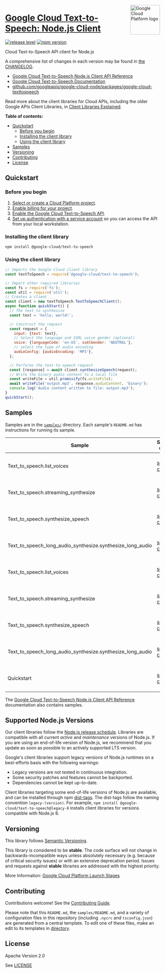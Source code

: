 [//]: # "This README.md file is auto-generated, all changes to this file will be lost."
[//]: # "To regenerate it, use `python -m synthtool`."
<img src="https://avatars2.githubusercontent.com/u/2810941?v=3&s=96" alt="Google Cloud Platform logo" title="Google Cloud Platform" align="right" height="96" width="96"/>

# [Google Cloud Text-to-Speech: Node.js Client](https://github.com/googleapis/google-cloud-node/tree/main/packages/google-cloud-texttospeech)

[![release level](https://img.shields.io/badge/release%20level-stable-brightgreen.svg?style=flat)](https://cloud.google.com/terms/launch-stages)
[![npm version](https://img.shields.io/npm/v/@google-cloud/text-to-speech.svg)](https://www.npmjs.org/package/@google-cloud/text-to-speech)




Cloud Text-to-Speech API client for Node.js


A comprehensive list of changes in each version may be found in
[the CHANGELOG](https://github.com/googleapis/google-cloud-node/tree/main/packages/google-cloud-texttospeech/CHANGELOG.md).

* [Google Cloud Text-to-Speech Node.js Client API Reference][client-docs]
* [Google Cloud Text-to-Speech Documentation][product-docs]
* [github.com/googleapis/google-cloud-node/packages/google-cloud-texttospeech](https://github.com/googleapis/google-cloud-node/tree/main/packages/google-cloud-texttospeech)

Read more about the client libraries for Cloud APIs, including the older
Google APIs Client Libraries, in [Client Libraries Explained][explained].

[explained]: https://cloud.google.com/apis/docs/client-libraries-explained

**Table of contents:**


* [Quickstart](#quickstart)
  * [Before you begin](#before-you-begin)
  * [Installing the client library](#installing-the-client-library)
  * [Using the client library](#using-the-client-library)
* [Samples](#samples)
* [Versioning](#versioning)
* [Contributing](#contributing)
* [License](#license)

## Quickstart

### Before you begin

1.  [Select or create a Cloud Platform project][projects].
1.  [Enable billing for your project][billing].
1.  [Enable the Google Cloud Text-to-Speech API][enable_api].
1.  [Set up authentication with a service account][auth] so you can access the
    API from your local workstation.

### Installing the client library

```bash
npm install @google-cloud/text-to-speech
```


### Using the client library

```javascript
// Imports the Google Cloud client library
const textToSpeech = require('@google-cloud/text-to-speech');

// Import other required libraries
const fs = require('fs');
const util = require('util');
// Creates a client
const client = new textToSpeech.TextToSpeechClient();
async function quickStart() {
  // The text to synthesize
  const text = 'hello, world!';

  // Construct the request
  const request = {
    input: {text: text},
    // Select the language and SSML voice gender (optional)
    voice: {languageCode: 'en-US', ssmlGender: 'NEUTRAL'},
    // select the type of audio encoding
    audioConfig: {audioEncoding: 'MP3'},
  };

  // Performs the text-to-speech request
  const [response] = await client.synthesizeSpeech(request);
  // Write the binary audio content to a local file
  const writeFile = util.promisify(fs.writeFile);
  await writeFile('output.mp3', response.audioContent, 'binary');
  console.log('Audio content written to file: output.mp3');
}
quickStart();

```



## Samples

Samples are in the [`samples/`](https://github.com/googleapis/google-cloud-node/tree/main/packages/google-cloud-texttospeech/samples) directory. Each sample's `README.md` has instructions for running its sample.

| Sample                      | Source Code                       | Try it |
| --------------------------- | --------------------------------- | ------ |
| Text_to_speech.list_voices | [source code](https://github.com/googleapis/google-cloud-node/blob/main/packages/google-cloud-texttospeech/samples/generated/v1/text_to_speech.list_voices.js) | [![Open in Cloud Shell][shell_img]](https://console.cloud.google.com/cloudshell/open?git_repo=https://github.com/googleapis/google-cloud-node&page=editor&open_in_editor=packages/google-cloud-texttospeech/samples/generated/v1/text_to_speech.list_voices.js,packages/google-cloud-texttospeech/samples/README.md) |
| Text_to_speech.streaming_synthesize | [source code](https://github.com/googleapis/google-cloud-node/blob/main/packages/google-cloud-texttospeech/samples/generated/v1/text_to_speech.streaming_synthesize.js) | [![Open in Cloud Shell][shell_img]](https://console.cloud.google.com/cloudshell/open?git_repo=https://github.com/googleapis/google-cloud-node&page=editor&open_in_editor=packages/google-cloud-texttospeech/samples/generated/v1/text_to_speech.streaming_synthesize.js,packages/google-cloud-texttospeech/samples/README.md) |
| Text_to_speech.synthesize_speech | [source code](https://github.com/googleapis/google-cloud-node/blob/main/packages/google-cloud-texttospeech/samples/generated/v1/text_to_speech.synthesize_speech.js) | [![Open in Cloud Shell][shell_img]](https://console.cloud.google.com/cloudshell/open?git_repo=https://github.com/googleapis/google-cloud-node&page=editor&open_in_editor=packages/google-cloud-texttospeech/samples/generated/v1/text_to_speech.synthesize_speech.js,packages/google-cloud-texttospeech/samples/README.md) |
| Text_to_speech_long_audio_synthesize.synthesize_long_audio | [source code](https://github.com/googleapis/google-cloud-node/blob/main/packages/google-cloud-texttospeech/samples/generated/v1/text_to_speech_long_audio_synthesize.synthesize_long_audio.js) | [![Open in Cloud Shell][shell_img]](https://console.cloud.google.com/cloudshell/open?git_repo=https://github.com/googleapis/google-cloud-node&page=editor&open_in_editor=packages/google-cloud-texttospeech/samples/generated/v1/text_to_speech_long_audio_synthesize.synthesize_long_audio.js,packages/google-cloud-texttospeech/samples/README.md) |
| Text_to_speech.list_voices | [source code](https://github.com/googleapis/google-cloud-node/blob/main/packages/google-cloud-texttospeech/samples/generated/v1beta1/text_to_speech.list_voices.js) | [![Open in Cloud Shell][shell_img]](https://console.cloud.google.com/cloudshell/open?git_repo=https://github.com/googleapis/google-cloud-node&page=editor&open_in_editor=packages/google-cloud-texttospeech/samples/generated/v1beta1/text_to_speech.list_voices.js,packages/google-cloud-texttospeech/samples/README.md) |
| Text_to_speech.streaming_synthesize | [source code](https://github.com/googleapis/google-cloud-node/blob/main/packages/google-cloud-texttospeech/samples/generated/v1beta1/text_to_speech.streaming_synthesize.js) | [![Open in Cloud Shell][shell_img]](https://console.cloud.google.com/cloudshell/open?git_repo=https://github.com/googleapis/google-cloud-node&page=editor&open_in_editor=packages/google-cloud-texttospeech/samples/generated/v1beta1/text_to_speech.streaming_synthesize.js,packages/google-cloud-texttospeech/samples/README.md) |
| Text_to_speech.synthesize_speech | [source code](https://github.com/googleapis/google-cloud-node/blob/main/packages/google-cloud-texttospeech/samples/generated/v1beta1/text_to_speech.synthesize_speech.js) | [![Open in Cloud Shell][shell_img]](https://console.cloud.google.com/cloudshell/open?git_repo=https://github.com/googleapis/google-cloud-node&page=editor&open_in_editor=packages/google-cloud-texttospeech/samples/generated/v1beta1/text_to_speech.synthesize_speech.js,packages/google-cloud-texttospeech/samples/README.md) |
| Text_to_speech_long_audio_synthesize.synthesize_long_audio | [source code](https://github.com/googleapis/google-cloud-node/blob/main/packages/google-cloud-texttospeech/samples/generated/v1beta1/text_to_speech_long_audio_synthesize.synthesize_long_audio.js) | [![Open in Cloud Shell][shell_img]](https://console.cloud.google.com/cloudshell/open?git_repo=https://github.com/googleapis/google-cloud-node&page=editor&open_in_editor=packages/google-cloud-texttospeech/samples/generated/v1beta1/text_to_speech_long_audio_synthesize.synthesize_long_audio.js,packages/google-cloud-texttospeech/samples/README.md) |
| Quickstart | [source code](https://github.com/googleapis/google-cloud-node/blob/main/packages/google-cloud-texttospeech/samples/quickstart.js) | [![Open in Cloud Shell][shell_img]](https://console.cloud.google.com/cloudshell/open?git_repo=https://github.com/googleapis/google-cloud-node&page=editor&open_in_editor=packages/google-cloud-texttospeech/samples/quickstart.js,packages/google-cloud-texttospeech/samples/README.md) |



The [Google Cloud Text-to-Speech Node.js Client API Reference][client-docs] documentation
also contains samples.

## Supported Node.js Versions

Our client libraries follow the [Node.js release schedule](https://github.com/nodejs/release#release-schedule).
Libraries are compatible with all current _active_ and _maintenance_ versions of
Node.js.
If you are using an end-of-life version of Node.js, we recommend that you update
as soon as possible to an actively supported LTS version.

Google's client libraries support legacy versions of Node.js runtimes on a
best-efforts basis with the following warnings:

* Legacy versions are not tested in continuous integration.
* Some security patches and features cannot be backported.
* Dependencies cannot be kept up-to-date.

Client libraries targeting some end-of-life versions of Node.js are available, and
can be installed through npm [dist-tags](https://docs.npmjs.com/cli/dist-tag).
The dist-tags follow the naming convention `legacy-(version)`.
For example, `npm install @google-cloud/text-to-speech@legacy-8` installs client libraries
for versions compatible with Node.js 8.

## Versioning

This library follows [Semantic Versioning](http://semver.org/).



This library is considered to be **stable**. The code surface will not change in backwards-incompatible ways
unless absolutely necessary (e.g. because of critical security issues) or with
an extensive deprecation period. Issues and requests against **stable** libraries
are addressed with the highest priority.






More Information: [Google Cloud Platform Launch Stages][launch_stages]

[launch_stages]: https://cloud.google.com/terms/launch-stages

## Contributing

Contributions welcome! See the [Contributing Guide](https://github.com/googleapis/google-cloud-node/blob/main/CONTRIBUTING.md).

Please note that this `README.md`, the `samples/README.md`,
and a variety of configuration files in this repository (including `.nycrc` and `tsconfig.json`)
are generated from a central template. To edit one of these files, make an edit
to its templates in
[directory](https://github.com/googleapis/synthtool).

## License

Apache Version 2.0

See [LICENSE](https://github.com/googleapis/google-cloud-node/blob/main/LICENSE)

[client-docs]: https://googleapis.dev/nodejs/text-to-speech/latest
[product-docs]: https://cloud.google.com/text-to-speech
[shell_img]: https://gstatic.com/cloudssh/images/open-btn.png
[projects]: https://console.cloud.google.com/project
[billing]: https://support.google.com/cloud/answer/6293499#enable-billing
[enable_api]: https://console.cloud.google.com/flows/enableapi?apiid=texttospeech.googleapis.com
[auth]: https://cloud.google.com/docs/authentication/getting-started
